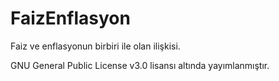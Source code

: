 # FaizEnflasyon
Faiz ve enflasyonun birbiri ile olan ilişkisi.

GNU General Public License v3.0 lisansı altında yayımlanmıştır.
